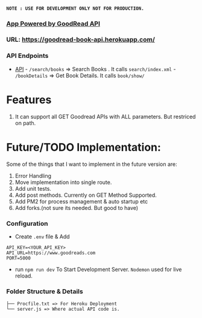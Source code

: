 #### `NOTE : USE FOR DEVELOPMENT ONLY NOT FOR PRODUCTION.`
### [App Powered by GoodRead API](https://goodread-book-search.herokuapp.com/)
### URL: https://goodread-book-api.herokuapp.com/
### API Endpoints
- [API](www.goodreads.com)
        - `/search/books` => Search Books . It calls  `search/index.xml` 
        - `/bookDetails` => Get Book Details. It calls `book/show/`

# Features 
1. It can support all GET Goodread APIs with ALL parameters. But restriced on path.                                    
# Future/TODO Implementation:

Some of the things that I want to implement in the future version are:
1. Error Handling
1. Move implementation into single route.
2. Add unit tests.
3. Add post methods. Currently on GET Method Supported.
4. Add PM2 for process management & auto startup etc
5. Add forks.(not sure its needed. But good to have)



### Configuration 
- Create `.env` file & Add
```
API_KEY=<YOUR_API_KEY>
API_URL=https://www.goodreads.com
PORT=5000
```
- run `npm run dev` To Start Development Server. `Nodemon` used for live reload.

### Folder Structure & Details
```
├── Procfile.txt => For Heroku Deployment
└── server.js => Where actual API code is.
```
